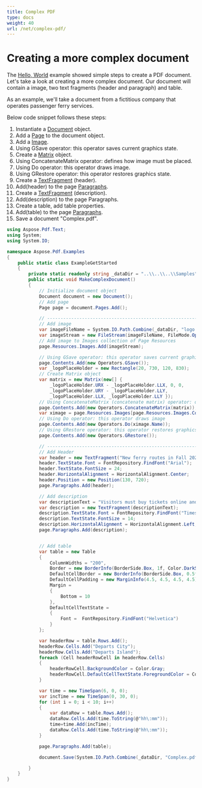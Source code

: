 ```yaml
---
title: Complex PDF
type: docs
weight: 40
url: /net/complex-pdf/
---
```

# Creating a more complex document
The [Hello, World](/pdf/net/hello-world/) example showed simple steps to create a PDF document. Let's take a look at creating a more complex document.
Our document will contain a image, two text fragments (header and paragraph) and table. 

As an example, we'll take a document from a fictitious company that operates passenger ferry services.

Below code snippet follows these steps:

1. Instantiate a [Document](https://apireference.aspose.com/pdf/net/aspose.pdf/document) object.
1. Add a [Page](https://apireference.aspose.com/pdf/net/aspose.pdf/page) to the document object.
1. Add a [Image](https://apireference.aspose.com/pdf/net/aspose.pdf/image/methods/index).
1. Using GSave operator: this operator saves current graphics state.
1. Create a [Matrix](https://apireference.aspose.com/pdf/net/aspose.pdf/matrix/constructors/1) object.
1. Using ConcatenateMatrix operator: defines how image must be placed. 
1. Using Do operator: this operator draws image.       
1. Using GRestore operator: this operator restores graphics state.
1. Create a [TextFragment](https://apireference.aspose.com/pdf/net/aspose.pdf.text/textfragment) (header).
1. Add(header) to the page [Paragraphs](https://apireference.aspose.com/pdf/net/aspose.pdf/page/properties/paragraphs).
1. Create a [TextFragment](https://apireference.aspose.com/pdf/net/aspose.pdf.text/textfragment) (description). 
1. Add(description) to the page Paragraphs.
1. Create a table, add table properties.
1. Add(table) to the page [Paragraphs](https://apireference.aspose.com/pdf/net/aspose.pdf/page/properties/paragraphs).
1. Save a document "Complex.pdf".

```csharp
using Aspose.Pdf.Text;
using System;
using System.IO;

namespace Aspose.Pdf.Examples
{
    public static class ExampleGetStarted
    {
        private static readonly string _dataDir = "..\\..\\..\\Samples";
        public static void MakeComplexDocument()
        {
            // Initialize document object
            Document document = new Document();
            // Add page
            Page page = document.Pages.Add();

            // -------------------------------------------------------------
            // Add image
            var imageFileName = System.IO.Path.Combine(_dataDir, "logo.png");
            var imageStream = new FileStream(imageFileName, FileMode.Open);
            // Add image to Images collection of Page Resources
            page.Resources.Images.Add(imageStream);

            // Using GSave operator: this operator saves current graphics state
            page.Contents.Add(new Operators.GSave());
            var _logoPlaceHolder = new Rectangle(20, 730, 120, 830);
            // Create Matrix object
            var matrix = new Matrix(new[] {
                _logoPlaceHolder.URX - _logoPlaceHolder.LLX, 0, 0,
                _logoPlaceHolder.URY - _logoPlaceHolder.LLY,
                _logoPlaceHolder.LLX, _logoPlaceHolder.LLY });
            // Using ConcatenateMatrix (concatenate matrix) operator: defines how image must be placed
            page.Contents.Add(new Operators.ConcatenateMatrix(matrix));
            var ximage = page.Resources.Images[page.Resources.Images.Count];
            // Using Do operator: this operator draws image
            page.Contents.Add(new Operators.Do(ximage.Name));
            // Using GRestore operator: this operator restores graphics state
            page.Contents.Add(new Operators.GRestore());

            // -------------------------------------------------------------
            // Add Header
            var header = new TextFragment("New ferry routes in Fall 2020");
            header.TextState.Font = FontRepository.FindFont("Arial");
            header.TextState.FontSize = 24;
            header.HorizontalAlignment = HorizontalAlignment.Center;
            header.Position = new Position(130, 720);
            page.Paragraphs.Add(header);

            // Add description 
            var descriptionText = "Visitors must buy tickets online and tickets are limited to 5,000 per day. Ferry service is operating at half capacity and on a reduced schedule. Expect lineups.";
            var description = new TextFragment(descriptionText);
            description.TextState.Font = FontRepository.FindFont("Times New Roman");
            description.TextState.FontSize = 14;
            description.HorizontalAlignment = HorizontalAlignment.Left;
            page.Paragraphs.Add(description);


            // Add table
            var table = new Table
            {
                ColumnWidths = "200",
                Border = new BorderInfo(BorderSide.Box, 1f, Color.DarkSlateGray),
                DefaultCellBorder = new BorderInfo(BorderSide.Box, 0.5f, Color.Black),
                DefaultCellPadding = new MarginInfo(4.5, 4.5, 4.5, 4.5),
                Margin =
                {
                    Bottom = 10
                },
                DefaultCellTextState =
                {
                    Font =  FontRepository.FindFont("Helvetica")
                }
            };

            var headerRow = table.Rows.Add();
            headerRow.Cells.Add("Departs City");
            headerRow.Cells.Add("Departs Island");
            foreach (Cell headerRowCell in headerRow.Cells)
            {
                headerRowCell.BackgroundColor = Color.Gray;
                headerRowCell.DefaultCellTextState.ForegroundColor = Color.WhiteSmoke;
            }

            var time = new TimeSpan(6, 0, 0);
            var incTime = new TimeSpan(0, 30, 0);
            for (int i = 0; i < 10; i++)
            {
                var dataRow = table.Rows.Add();
                dataRow.Cells.Add(time.ToString(@"hh\:mm"));
                time=time.Add(incTime);
                dataRow.Cells.Add(time.ToString(@"hh\:mm"));
            }

            page.Paragraphs.Add(table);

            document.Save(System.IO.Path.Combine(_dataDir, "Complex.pdf"));

        }
    }
}
```
